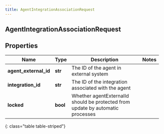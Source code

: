 ```yaml
---
title: AgentIntegrationAssociationRequest
---
```

## AgentIntegrationAssociationRequest

## Properties

|Name | Type | Description | Notes|
|------------ | ------------- | ------------- | -------------|
| **agent_external_id** | **str** | The ID of the agent in external system | |
| **integration_id** | **str** | The ID of the integration associated with the agent | |
| **locked** | **bool** | Whether agentExternalId should be protected from update by automatic processes | |
{: class="table table-striped"}


